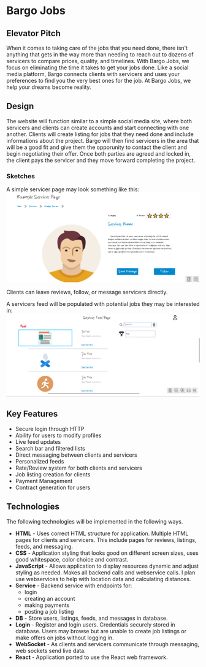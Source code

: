 # Bargo Jobs

## Elevator Pitch
When it comes to taking care of the jobs that you need done, there isn't anything that gets in the way more than needing to reach out to dozens of servicers to compare prices, quality, and timelines. With Bargo Jobs, we focus on eliminating the time it takes to get your jobs done. Like a social media platform, Bargo connects clients with servicers and uses your preferences to find you the very best ones for the job. At Bargo Jobs, we help your dreams become reality.

## Design
The website will function similar to a simple social media site, where both servicers and clients can create accounts and start connecting with one another. Clients will create listing for jobs that they need done and include informations about the project. Bargo will then find servicers in the area that will be a good fit and give them the opporunity to contact the client and begin negotiating their offer. Once both parties are agreed and locked in, the client pays the servicer and they move forward completing the project. 

### Sketches
A simple servicer page may look something like this:
![Servicer Page](images\servicerPage.png)

Clients can leave reviews, follow, or message servicers directly. 

A servicers feed will be populated with potential jobs they may be interested in:
![Servicer Feed](images\servicerFeed.png)


## Key Features
* Secure login through HTTP
* Ability for users to modify profiles
* Live feed updates
* Search bar and filtered lists
* Direct messaging between clients and servicers
* Personalized feeds
* Rate/Review system for both clients and servicers
* Job listing creation for clients
* Payment Management
* Contract generation for users

## Technologies
The following technologies will be implemented in the following ways.

- **HTML** - Uses correct HTML structure for application. Multiple HTML pages for clients and servicers. This include pages for reviews, listings, feeds, and messaging.
- **CSS** - Application styling that looks good on different screen sizes, uses good whitespace, color choice and contrast.
- **JavaScript** - Allows application to display resources dynamic and adjust styling as needed. Makes all backend calls and webservice calls. I plan use webservices to help with location data and calculating distances.
- **Service** - Backend service with endpoints for:
  - login
  - creating an account
  - making payments
  - posting a job listing
- **DB** - Store users, listings, feeds, and messages in database.
- **Login** - Register and login users. Credentials securely stored in database. Users may browse but are unable to create job listings or make offers on jobs without logging in.
- **WebSocket** - As clients and servicers communicate through messaging, web sockets send live data.
- **React** - Application ported to use the React web framework.




